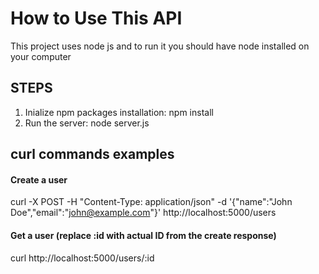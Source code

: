 # How to Use This API
This project uses node js and to run it you should have node installed on your computer

## STEPS
1. Inialize npm packages installation: npm install
2. Run the server: node server.js

## curl commands examples
#### Create a user
curl -X POST -H "Content-Type: application/json" -d '{"name":"John Doe","email":"john@example.com"}' http://localhost:5000/users

#### Get a user (replace :id with actual ID from the create response)
curl http://localhost:5000/users/:id
